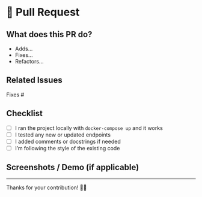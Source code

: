 # 📌 Pull Request

## What does this PR do?

<!-- Describe what you changed -->
- Adds...
- Fixes...
- Refactors...

## Related Issues

<!-- Link to any related Issues -->

Fixes #

## Checklist

- [ ] I ran the project locally with `docker-compose up` and it works
- [ ] I tested any new or updated endpoints
- [ ] I added comments or docstrings if needed
- [ ] I’m following the style of the existing code

## Screenshots / Demo (if applicable)

<!-- Optional: Add screenshots or GIFs to show your change -->

---

Thanks for your contribution! 🚽✨
